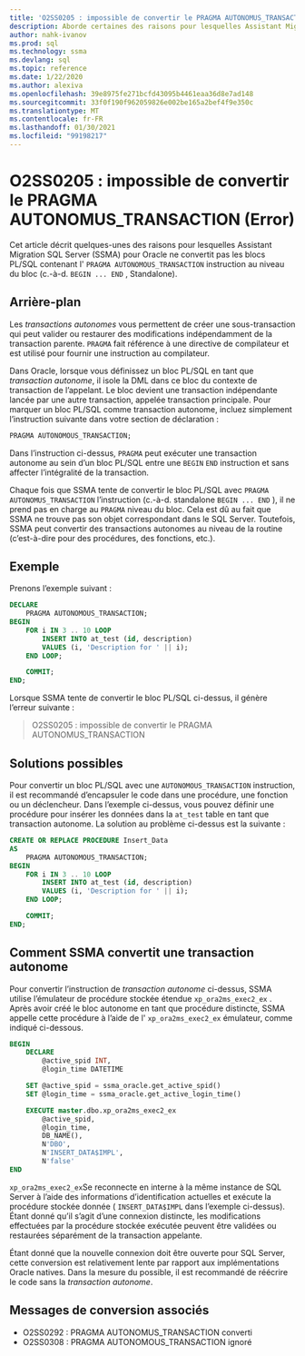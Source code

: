 ```yaml
---
title: 'O2SS0205 : impossible de convertir le PRAGMA AUTONOMUS_TRANSACTION (Error)'
description: Aborde certaines des raisons pour lesquelles Assistant Migration SQL Server (SSMA) pour Oracle ne convertit pas les blocs PL/SQL contenant le PRAGMA AUTONOMOUS_TRANSACTION instruction au niveau du bloc (c.-à-d. standalone BEGIN... FIN).
author: nahk-ivanov
ms.prod: sql
ms.technology: ssma
ms.devlang: sql
ms.topic: reference
ms.date: 1/22/2020
ms.author: alexiva
ms.openlocfilehash: 39e8975fe271bcfd43095b4461eaa36d8e7ad148
ms.sourcegitcommit: 33f0f190f962059826e002be165a2bef4f9e350c
ms.translationtype: MT
ms.contentlocale: fr-FR
ms.lasthandoff: 01/30/2021
ms.locfileid: "99198217"
---
```

# <a name="o2ss0205-unable-to-convert-pragma-autonomus_transaction-error"></a>O2SS0205 : impossible de convertir le PRAGMA AUTONOMUS_TRANSACTION (Error)

Cet article décrit quelques-unes des raisons pour lesquelles Assistant Migration SQL Server (SSMA) pour Oracle ne convertit pas les blocs PL/SQL contenant l' `PRAGMA AUTONOMOUS_TRANSACTION` instruction au niveau du bloc (c.-à-d. `BEGIN ... END` , Standalone).

## <a name="background"></a>Arrière-plan

Les *transactions autonomes* vous permettent de créer une sous-transaction qui peut valider ou restaurer des modifications indépendamment de la transaction parente. `PRAGMA` fait référence à une directive de compilateur et est utilisé pour fournir une instruction au compilateur.

Dans Oracle, lorsque vous définissez un bloc PL/SQL en tant que *transaction autonome*, il isole la DML dans ce bloc du contexte de transaction de l’appelant. Le bloc devient une transaction indépendante lancée par une autre transaction, appelée transaction principale. Pour marquer un bloc PL/SQL comme transaction autonome, incluez simplement l’instruction suivante dans votre section de déclaration :

```sql
PRAGMA AUTONOMOUS_TRANSACTION;
```

Dans l’instruction ci-dessus, `PRAGMA` peut exécuter une transaction autonome au sein d’un bloc PL/SQL entre une `BEGIN` `END` instruction et sans affecter l’intégralité de la transaction.

Chaque fois que SSMA tente de convertir le bloc PL/SQL avec `PRAGMA AUTONOMUS_TRANSACTION` l’instruction (c.-à-d. standalone `BEGIN ... END` ), il ne prend pas en charge au `PRAGMA` niveau du bloc. Cela est dû au fait que SSMA ne trouve pas son objet correspondant dans le SQL Server. Toutefois, SSMA peut convertir des transactions autonomes au niveau de la routine (c’est-à-dire pour des procédures, des fonctions, etc.).

## <a name="example"></a>Exemple

Prenons l’exemple suivant :

```sql
DECLARE
    PRAGMA AUTONOMOUS_TRANSACTION;
BEGIN
    FOR i IN 3 .. 10 LOOP
        INSERT INTO at_test (id, description)
        VALUES (i, 'Description for ' || i);
    END LOOP;

    COMMIT;
END;
```

Lorsque SSMA tente de convertir le bloc PL/SQL ci-dessus, il génère l’erreur suivante :

> O2SS0205 : impossible de convertir le PRAGMA AUTONOMUS_TRANSACTION

## <a name="possible-remedies"></a>Solutions possibles

Pour convertir un bloc PL/SQL avec une `AUTONOMOUS_TRANSACTION` instruction, il est recommandé d’encapsuler le code dans une procédure, une fonction ou un déclencheur. Dans l’exemple ci-dessus, vous pouvez définir une procédure pour insérer les données dans la `at_test` table en tant que transaction autonome. La solution au problème ci-dessus est la suivante :

```sql
CREATE OR REPLACE PROCEDURE Insert_Data
AS
    PRAGMA AUTONOMOUS_TRANSACTION;
BEGIN
    FOR i IN 3 .. 10 LOOP
        INSERT INTO at_test (id, description)
        VALUES (i, 'Description for ' || i);
    END LOOP;

    COMMIT;
END;
```

## <a name="how-ssma-converts-an-autonomous-transaction"></a>Comment SSMA convertit une transaction autonome

Pour convertir l’instruction de *transaction autonome* ci-dessus, SSMA utilise l’émulateur de procédure stockée étendue `xp_ora2ms_exec2_ex` . Après avoir créé le bloc autonome en tant que procédure distincte, SSMA appelle cette procédure à l’aide de l' `xp_ora2ms_exec2_ex` émulateur, comme indiqué ci-dessous.

```sql
BEGIN
    DECLARE
        @active_spid INT,
        @login_time DATETIME

    SET @active_spid = ssma_oracle.get_active_spid()
    SET @login_time = ssma_oracle.get_active_login_time()

    EXECUTE master.dbo.xp_ora2ms_exec2_ex
        @active_spid,
        @login_time,
        DB_NAME(),
        N'DBO',
        N'INSERT_DATA$IMPL',
        N'false'
END
```

`xp_ora2ms_exec2_ex`Se reconnecte en interne à la même instance de SQL Server à l’aide des informations d’identification actuelles et exécute la procédure stockée donnée ( `INSERT_DATA$IMPL` dans l’exemple ci-dessus). Étant donné qu’il s’agit d’une connexion distincte, les modifications effectuées par la procédure stockée exécutée peuvent être validées ou restaurées séparément de la transaction appelante.

Étant donné que la nouvelle connexion doit être ouverte pour SQL Server, cette conversion est relativement lente par rapport aux implémentations Oracle natives. Dans la mesure du possible, il est recommandé de réécrire le code sans la *transaction autonome*.

## <a name="related-conversion-messages"></a>Messages de conversion associés

* O2SS0292 : PRAGMA AUTONOMUS_TRANSACTION converti
* O2SS0308 : PRAGMA AUTONOMOUS_TRANSACTION ignoré

